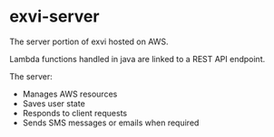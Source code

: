 # exvi-server
The server portion of exvi hosted on AWS.

Lambda functions handled in java are linked to a REST API endpoint.

The server:
- Manages AWS resources
- Saves user state
- Responds to client requests
- Sends SMS messages or emails when required
